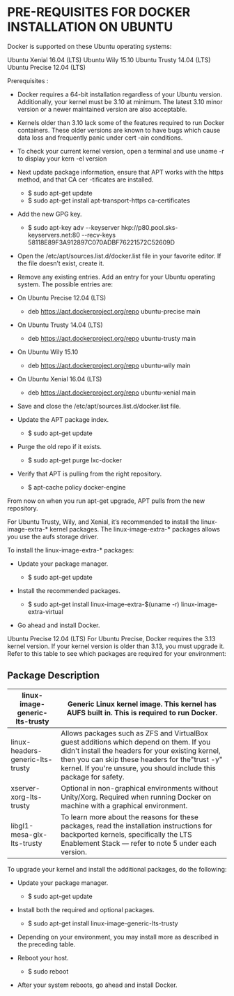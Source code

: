 # PRE-REQUISITES FOR DOCKER INSTALLATION ON UBUNTU

Docker is supported on these Ubuntu operating systems:

Ubuntu Xenial 16.04 (LTS)
Ubuntu Wily 15.10
Ubuntu Trusty 14.04 (LTS)
Ubuntu Precise 12.04 (LTS)

Prerequisites :
* Docker requires a 64-bit installation regardless of your Ubuntu version. Additionally, your
  kernel must be 3.10 at minimum. The latest 3.10 minor version or a newer maintained version
  are also acceptable.

* Kernels older than 3.10 lack some of the features required to run Docker containers. These 
  older versions are known to have bugs which cause data loss and frequently panic under cert
  -ain conditions.

* To check your current kernel version, open a terminal and use uname -r to display your kern
  -el version

- Next update package information, ensure that APT works with the https method, and that CA cer
  -tificates are installed.

 	- $ sudo apt-get update
	- $ sudo apt-get install apt-transport-https ca-certificates

- Add the new GPG key.

	- $ sudo apt-key adv --keyserver hkp://p80.pool.sks-keyservers.net:80 --recv-keys 58118E89F3A912897C070ADBF76221572C52609D

- Open the /etc/apt/sources.list.d/docker.list file in your favorite editor.
  If the file doesn’t exist, create it.

- Remove any existing entries. Add an entry for your Ubuntu operating system.
  The possible entries are:

- On Ubuntu Precise 12.04 (LTS)
  	- deb https://apt.dockerproject.org/repo ubuntu-precise main
- On Ubuntu Trusty 14.04 (LTS)
	- deb https://apt.dockerproject.org/repo ubuntu-trusty main
- On Ubuntu Wily 15.10
	- deb https://apt.dockerproject.org/repo ubuntu-wily main
- On Ubuntu Xenial 16.04 (LTS)
	- deb https://apt.dockerproject.org/repo ubuntu-xenial main

- Save and close the /etc/apt/sources.list.d/docker.list file.

- Update the APT package index.
	- $ sudo apt-get update

- Purge the old repo if it exists.
	- $ sudo apt-get purge lxc-docker

- Verify that APT is pulling from the right repository.
	- $ apt-cache policy docker-engine

From now on when you run apt-get upgrade, APT pulls from the new repository.

For Ubuntu Trusty, Wily, and Xenial, it’s recommended to install the linux-image-extra-* kernel packages.
The linux-image-extra-* packages allows you use the aufs storage driver.

To install the linux-image-extra-* packages:

- Update your package manager.
	- $ sudo apt-get update

- Install the recommended packages.
	- $ sudo apt-get install linux-image-extra-$(uname -r) linux-image-extra-virtual

- Go ahead and install Docker.

Ubuntu Precise 12.04 (LTS)
For Ubuntu Precise, Docker requires the 3.13 kernel version. If your kernel version is older than 3.13,
you must upgrade it. Refer to this table to see which packages are required for your environment:

Package	Description
-------------------
linux-image-generic-lts-trusty | Generic Linux kernel image. This kernel has AUFS built in. This is required to run Docker.
---------------------------------|--------------------------------------------------------------
linux-headers-generic-lts-trusty | Allows packages such as ZFS and VirtualBox guest additions which depend on them. If you didn't install the headers for your existing kernel, then you can skip these headers for the"trust -y" kernel. If you're unsure, you should include this package for safety.
xserver-xorg-lts-trusty	| Optional in non-graphical environments without Unity/Xorg. Required when running Docker on machine with a graphical environment.
libgl1-mesa-glx-lts-trusty | To learn more about the reasons for these packages, read the installation instructions for backported kernels, specifically the LTS Enablement Stack — refer to note 5 under each version.

To upgrade your kernel and install the additional packages, do the following:

- Update your package manager.
	- $ sudo apt-get update

- Install both the required and optional packages.
	- $ sudo apt-get install linux-image-generic-lts-trusty

- Depending on your environment, you may install more as described in the preceding table.

- Reboot your host.
	- $ sudo reboot

- After your system reboots, go ahead and install Docker.
